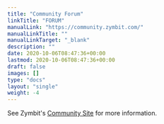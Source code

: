 ```yaml
---
title: "Community Forum"
linkTitle: "FORUM"
manualLink: "https://community.zymbit.com/"
manualLinkTitle: ""
manualLinkTarget: "_blank"
description: ""
date: 2020-10-06T08:47:36+00:00
lastmod: 2020-10-06T08:47:36+00:00
draft: false
images: []
type: "docs"
layout: "single"
weight: -4
---
```


See Zymbit's [Community Site](https://community.zymbit.com/) for more information.
